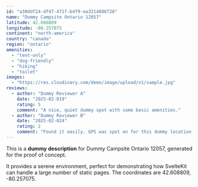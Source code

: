 ```yaml
---
id: "a30ddf24-df47-471f-b4f9-ea3214806728"
name: "Dummy Campsite Ontario 12057"
latitude: 42.608809
longitude: -80.257075
continent: "north-america"
country: "canada"
region: "ontario"
amenities:
  - "tent-only"
  - "dog-friendly"
  - "hiking"
  - "toilet"
images:
  - "https://res.cloudinary.com/demo/image/upload/v1/sample.jpg"
reviews:
  - author: "Dummy Reviewer A"
    date: "2025-02-019"
    rating: 5
    comment: "A nice, quiet dummy spot with some basic amenities."
  - author: "Dummy Reviewer B"
    date: "2025-02-024"
    rating: 2
    comment: "Found it easily. GPS was spot on for this dummy location."
---
```


This is a **dummy description** for Dummy Campsite Ontario 12057, generated for the proof of concept.

It provides a serene environment, perfect for demonstrating how SvelteKit can handle a large number of static pages. The coordinates are 42.608809, -80.257075.
